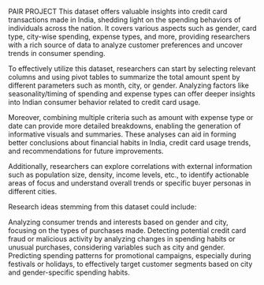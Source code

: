 PAIR PROJECT 
This dataset offers valuable insights into credit card transactions made in India, shedding light on the spending behaviors of individuals across the nation. It covers various aspects such as gender, card type, city-wise spending, expense types, and more, providing researchers with a rich source of data to analyze customer preferences and uncover trends in consumer spending.

To effectively utilize this dataset, researchers can start by selecting relevant columns and using pivot tables to summarize the total amount spent by different parameters such as month, city, or gender. Analyzing factors like seasonality/timing of spending and expense types can offer deeper insights into Indian consumer behavior related to credit card usage.

Moreover, combining multiple criteria such as amount with expense type or date can provide more detailed breakdowns, enabling the generation of informative visuals and summaries. These analyses can aid in forming better conclusions about financial habits in India, credit card usage trends, and recommendations for future improvements.

Additionally, researchers can explore correlations with external information such as population size, density, income levels, etc., to identify actionable areas of focus and understand overall trends or specific buyer personas in different cities.

Research ideas stemming from this dataset could include:

Analyzing consumer trends and interests based on gender and city, focusing on the types of purchases made.
Detecting potential credit card fraud or malicious activity by analyzing changes in spending habits or unusual purchases, considering variables such as city and gender.
Predicting spending patterns for promotional campaigns, especially during festivals or holidays, to effectively target customer segments based on city and gender-specific spending habits.
